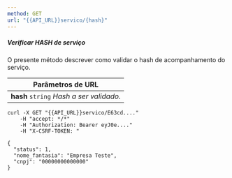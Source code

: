 ```yaml
---
method: GET
url: "{{API_URL}}servico/{hash}"
---
```


##### Verificar HASH de serviço

O presente método descrever como validar o hash de acompanhamento do serviço.

| **Parâmetros de URL**                    |
|------------------------------------------|
| **hash** `string` *Hash a ser validado.* |


```request:curl
curl -X GET "{{API_URL}}servico/E63cd...." 
    -H "accept: */*" 
    -H "Authorization: Bearer eyJ0e...." 
    -H "X-CSRF-TOKEN: "
```

```response:200
{
  "status": 1,
  "nome_fantasia": "Empresa Teste",
  "cnpj": "00000000000000"
}
```
